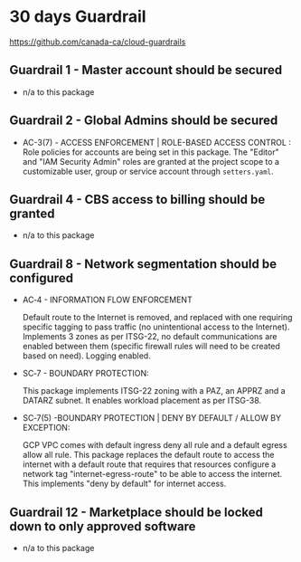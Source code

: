 # 30 days Guardrail

<https://github.com/canada-ca/cloud-guardrails>

## Guardrail 1 -  Master account should be secured

* n/a to this package

## Guardrail 2 - Global Admins should be secured

* AC-3(7) - ACCESS ENFORCEMENT | ROLE-BASED ACCESS CONTROL :
    Role policies for accounts are being set in this package. The "Editor" and "IAM Security Admin" roles are granted at the project scope to a customizable user, group or service account through `setters.yaml`.

## Guardrail 4 - CBS access to billing should be granted

* n/a to this package

## Guardrail 8 - Network segmentation should be configured

* AC‑4 - INFORMATION FLOW ENFORCEMENT

    Default route to the Internet is removed, and replaced with one requiring specific tagging to pass traffic (no unintentional access to the Internet). Implements 3 zones as per ITSG-22, no default communications are enabled between them (specific firewall rules will need to be created based on need). Logging enabled.

* SC‑7 - BOUNDARY PROTECTION:

    This package implements ITSG-22 zoning with a PAZ, an APPRZ and a DATARZ subnet. It enables workload placement as per ITSG-38.

* SC‑7(5) -BOUNDARY PROTECTION | DENY BY DEFAULT / ALLOW BY EXCEPTION:

    GCP VPC comes with default ingress deny all rule and a default egress allow all rule. This package replaces the default route to access the internet with a default route that requires that resources configure a network tag "internet-egress-route" to be able to access the internet. This implements "deny by default" for internet access.

## Guardrail 12 - Marketplace should be locked down to only approved software

* n/a to this package
